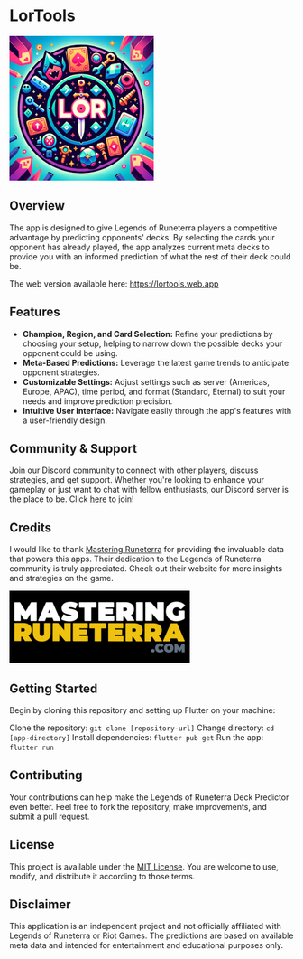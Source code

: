 # LorTools
![LorTools](docs/images/lor.png?1)

## Overview

The app is designed to give Legends of Runeterra players a competitive advantage by predicting opponents' decks. By selecting the cards your opponent has already played, the app analyzes current meta decks to provide you with an informed prediction of what the rest of their deck could be.

The web version available here: https://lortools.web.app

## Features

- **Champion, Region, and Card Selection:** Refine your predictions by choosing your setup, helping to narrow down the possible decks your opponent could be using.
- **Meta-Based Predictions:** Leverage the latest game trends to anticipate opponent strategies.
- **Customizable Settings:** Adjust settings such as server (Americas, Europe, APAC), time period, and format (Standard, Eternal) to suit your needs and improve prediction precision.
- **Intuitive User Interface:** Navigate easily through the app's features with a user-friendly design.

## Community & Support

Join our Discord community to connect with other players, discuss strategies, and get support. Whether you're looking to enhance your gameplay or just want to chat with fellow enthusiasts, our Discord server is the place to be. Click [here](https://discord.gg/757eAnZx4d) to join!

## Credits

I would like to thank [Mastering Runeterra](https://masteringruneterra.com) for providing the invaluable data that powers this apps. Their dedication to the Legends of Runeterra community is truly appreciated. Check out their website for more insights and strategies on the game.

[![Mastering Runeterra](docs/images/masterring-runeterra.png)](https://masteringruneterra.com)


## Getting Started

Begin by cloning this repository and setting up Flutter on your machine:

Clone the repository: `git clone [repository-url]`
Change directory: `cd [app-directory]`
Install dependencies: `flutter pub get`
Run the app: `flutter run`

## Contributing

Your contributions can help make the Legends of Runeterra Deck Predictor even better. Feel free to fork the repository, make improvements, and submit a pull request.

## License

This project is available under the [MIT License](LICENSE). You are welcome to use, modify, and distribute it according to those terms.

## Disclaimer

This application is an independent project and not officially affiliated with Legends of Runeterra or Riot Games. The predictions are based on available meta data and intended for entertainment and educational purposes only.